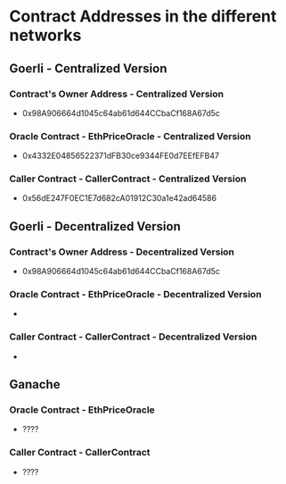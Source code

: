 # Contract Addresses in the different networks

## Goerli - Centralized Version

### Contract's Owner Address - Centralized Version
* 0x98A906664d1045c64ab61d644CCbaCf168A67d5c

### Oracle Contract - EthPriceOracle - Centralized Version
* 0x4332E04856522371dFB30ce9344FE0d7EEfEFB47

### Caller Contract - CallerContract - Centralized Version
* 0x56dE247F0EC1E7d682cA01912C30a1e42ad64586


## Goerli - Decentralized Version

### Contract's Owner Address - Decentralized Version
* 0x98A906664d1045c64ab61d644CCbaCf168A67d5c

### Oracle Contract - EthPriceOracle - Decentralized Version
* 

### Caller Contract - CallerContract - Decentralized Version
* 


## Ganache
### Oracle Contract - EthPriceOracle
* ????

### Caller Contract - CallerContract
* ????